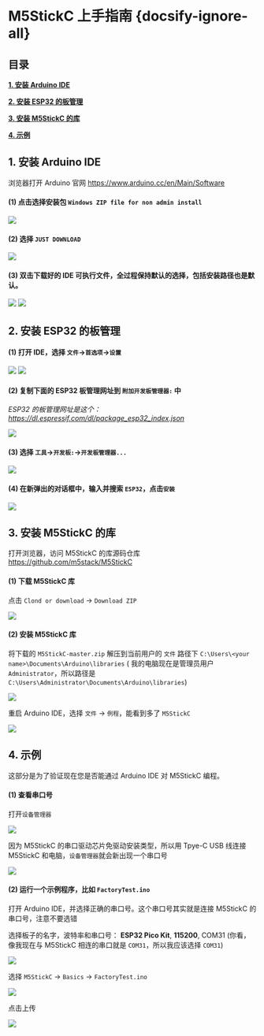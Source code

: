 # M5StickC 上手指南 {docsify-ignore-all}

<!-- ?> 建议你先确认安装了 `USB驱动` 和 `Arduino IDE`。 如果还没的话，阅读这两篇文档[如何建立串口连接](zh_CN/related_documents/establish_serial_connection)和[安装 Arduino IDE](zh_CN/related_documents/how_to_install_git_and_arduino)。 -->

## 目录

**[1. 安装 Arduino IDE](#_1-安装-Arduino-IDE)**

**[2. 安装 ESP32 的板管理](#_2-安装-ESP32-的板管理)**

**[3. 安装 M5StickC 的库](#_3-安装-M5StickC-的库)**

**[4. 示例](#_4-示例)**

## 1. 安装 Arduino IDE

<!-- *注意：如果已经安装了 IDE，请直接从[步骤 2](#_2-安装串口驱动) 开始。* -->

浏览器打开 Arduino 官网 https://www.arduino.cc/en/Main/Software

#### (1) 点击选择安装包 `Windows ZIP file for non admin install`

<img src="assets/img/getting_started_pics/m5stack_core/get_started_with_arduino_m5core/windows/arduino_cc_package.png">

#### (2) 选择 `JUST DOWNLOAD`

<img src="assets/img/getting_started_pics/m5stack_core/get_started_with_arduino_m5core/windows/arduino_cc_package_02.png">

#### (3) 双击下载好的 IDE 可执行文件，全过程保持默认的选择，包括安装路径也是默认。

<img src="assets/img/getting_started_pics/m5stack_core/get_started_with_arduino_m5core/windows/select_arduino_install_path.png">

<img src="assets/img/getting_started_pics/m5stack_core/get_started_with_arduino_m5core/windows/install_arduino_2.png">

## 2. 安装 ESP32 的板管理

#### (1) 打开 IDE，选择 `文件`->`首选项`->`设置`

<img src="assets/img/getting_started_pics/m5stack_core/get_started_with_arduino_m5core/windows/quick_start_arduino_win_01_cn.png">

<img src="assets/img/getting_started_pics/m5stack_core/get_started_with_arduino_m5core/windows/quick_start_arduino_win_02_cn.png">

#### (2) 复制下面的 ESP32 板管理网址到 `附加开发板管理器:` 中

*ESP32 的板管理网址是这个：https://dl.espressif.com/dl/package_esp32_index.json*

<img src="assets/img/getting_started_pics/m5stack_core/get_started_with_arduino_m5core/windows/quick_start_arduino_win_03_cn.png">

#### (3) 选择 `工具`->`开发板:`->`开发板管理器...`

<img src="assets/img/getting_started_pics/m5stack_core/get_started_with_arduino_m5core/windows/quick_start_arduino_win_04_cn.png">

#### (4) 在新弹出的对话框中，输入并搜索 `ESP32`，点击`安装`

<img src="assets/img/getting_started_pics/m5stack_core/get_started_with_arduino_m5core/windows/quick_start_arduino_win_05_cn.png">

## 3. 安装 M5StickC 的库

打开浏览器，访问 M5StickC 的库源码仓库 https://github.com/m5stack/M5StickC

#### (1) 下载 M5StickC 库

点击 `Clond or download` -> `Download ZIP`

<img src="assets/img/getting_started_pics/m5stickc/m5stickc_quick_start_01.png">

#### (2) 安装 M5StickC 库

将下载的 `M5StickC-master.zip` 解压到当前用户的 `文件` 路径下 `C:\Users\<your name>\Documents\Arduino\libraries` ( 我的电脑现在是管理员用户 `Administrator`，所以路径是 `C:\Users\Administrator\Documents\Arduino\libraries`)

<img src="assets/img/getting_started_pics/m5stickc/m5stickc_quick_start_02.png">

重启 Arduino IDE，选择 `文件` -> `例程`，能看到多了 `M5StickC`

<img src="assets/img/getting_started_pics/m5stickc/m5stickc_quick_start_03.png">

## 4. 示例

这部分是为了验证现在您是否能通过 Arduino IDE 对 M5StickC 编程。

#### (1) 查看串口号

打开`设备管理器`

<img src="assets/img/getting_started_pics/m5stickc/m5stickc_quick_start_06.png">

因为 M5StickC 的串口驱动芯片免驱动安装类型，所以用 Tpye-C USB 线连接 M5StickC 和电脑，`设备管理器`就会新出现一个串口号

<img src="assets/img/getting_started_pics/m5stickc/m5stickc_quick_start_05.png">

#### (2) 运行一个示例程序，比如 `FactoryTest.ino`

打开 Arduino IDE，并选择正确的串口号。这个串口号其实就是连接 M5StickC 的串口号，注意不要选错

选择板子的名字，波特率和串口号： **ESP32 Pico Kit**, **115200**, COM31 (你看，像我现在与 M5StickC 相连的串口就是 `COM31`，所以我应该选择 `COM31`)

<img src="assets/img/getting_started_pics/m5stickc/m5stickc_quick_start_08.png">

选择 `M5StickC` -> `Basics` -> `FactoryTest.ino`

<img src="assets/img/getting_started_pics/m5stickc/m5stickc_quick_start_04.png">

点击上传

<img src="assets/img/getting_started_pics/m5stickc/m5stickc_quick_start_09.png">

<!-- **现象: 按下按键 A 之后，屏幕显示 "Hello World! Exist"**

**单击电源键开机，双击电源键休眠。** -->

<!-- ?> *如果你想升级Arduino-M5Stack库的话，请移步阅读这篇文档[如何升级Arduino-M5Stack库](zh_CN/related_documents/upgrade_m5stack_lib).* -->
